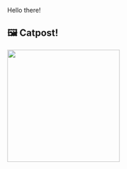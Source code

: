 Hello there!



## 🖼️ Catpost!

<sub>
    <img src="https://cdn2.thecatapi.com/images/MTUyOTY0OQ.jpg" height="256">
</sub>

